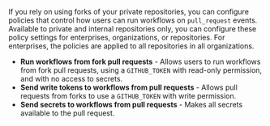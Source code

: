 If you rely on using forks of your private repositories, you can configure policies that control how users can run workflows on `pull_request` events. Available to private and internal repositories only, you can configure these policy settings for enterprises, organizations, or repositories. For enterprises, the policies are applied to all repositories in all organizations.

- **Run workflows from fork pull requests** - Allows users to run workflows from fork pull requests, using a `GITHUB_TOKEN` with read-only permission, and with no access to secrets.
- **Send write tokens to workflows from pull requests** - Allows pull requests from forks to use a `GITHUB_TOKEN` with write permission.
- **Send secrets to workflows from pull requests** - Makes all secrets available to the pull request.
